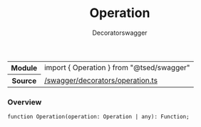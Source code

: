 
<header class="symbol-info-header"><h1 id="operation">Operation</h1><label class="symbol-info-type-label decorator">Decorator</label><label class="api-type-label swagger" title="swagger">swagger</label></header>
<!-- summary -->
<section class="symbol-info"><table class="is-full-width"><tbody><tr><th>Module</th><td><div class="lang-typescript"><span class="token keyword">import</span> { Operation }&nbsp;<span class="token keyword">from</span>&nbsp;<span class="token string">"@tsed/swagger"</span></div></td></tr><tr><th>Source</th><td><a href="https://github.com/Romakita/ts-express-decorators/blob/v4.13.2/src//swagger/decorators/operation.ts#L0-L0">/swagger/decorators/operation.ts</a></td></tr></tbody></table></section>
<!-- overview -->


### Overview


<pre><code class="typescript-lang ">function <span class="token function">Operation</span><span class="token punctuation">(</span>operation<span class="token punctuation">:</span> Operation | <span class="token keyword">any</span><span class="token punctuation">)</span><span class="token punctuation">:</span> Function<span class="token punctuation">;</span></code></pre>


<!-- Parameters -->

<!-- Description -->

<!-- Members -->

